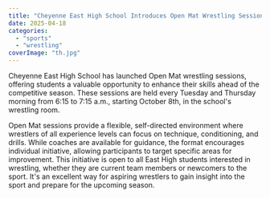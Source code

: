 ```yaml
---
title: "Cheyenne East High School Introduces Open Mat Wrestling Sessions"
date: 2025-04-18
categories: 
  - "sports"
  - "wrestling"
coverImage: "th.jpg"
---
```


Cheyenne East High School has launched Open Mat wrestling sessions, offering students a valuable opportunity to enhance their skills ahead of the competitive season. These sessions are held every Tuesday and Thursday morning from 6:15 to 7:15 a.m., starting October 8th, in the school's wrestling room.

Open Mat sessions provide a flexible, self-directed environment where wrestlers of all experience levels can focus on technique, conditioning, and drills. While coaches are available for guidance, the format encourages individual initiative, allowing participants to target specific areas for improvement. This initiative is open to all East High students interested in wrestling, whether they are current team members or newcomers to the sport. It's an excellent way for aspiring wrestlers to gain insight into the sport and prepare for the upcoming season.
